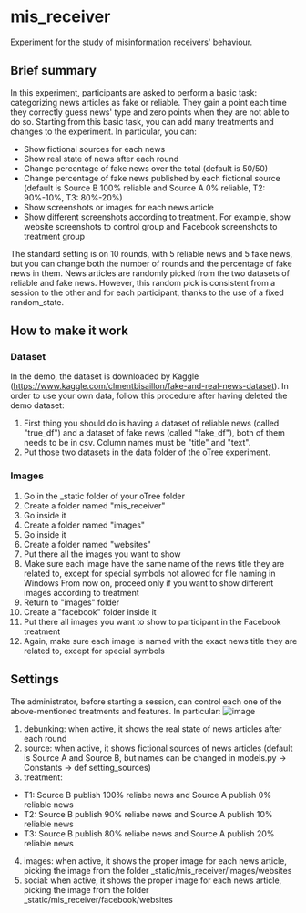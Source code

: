 # mis_receiver
Experiment for the study of misinformation receivers' behaviour.

## Brief summary
In this experiment, participants are asked to perform a basic task: categorizing news articles as fake or reliable. They gain a point each time they correctly guess news' type and zero points when they are not able to do so. Starting from this basic task, you can add many treatments and changes to the experiment. In particular, you can:

- Show fictional sources for each news
- Show real state of news after each round
- Change percentage of fake news over the total (default is 50/50)
- Change percentage of fake news published by each fictional source (default is Source B 100% reliable and Source A 0% reliable, T2: 90%-10%, T3: 80%-20%)
- Show screenshots or images for each news article
- Show different screenshots according to treatment. For example, show website screenshots to control group and Facebook screenshots to treatment group

The standard setting is on 10 rounds, with 5 reliable news and 5 fake news, but you can change both the number of rounds and the percentage of fake news in them. News articles are randomly picked from the two datasets of reliable and fake news. However, this random pick is consistent from a session to the other and for each participant, thanks to the use of a fixed random_state.

## How to make it work
### Dataset
In the demo, the dataset is downloaded by Kaggle (https://www.kaggle.com/clmentbisaillon/fake-and-real-news-dataset). In order to use your own data, follow this procedure after having deleted the demo dataset:
1. First thing you should do is having a dataset of reliable news (called "true_df") and a dataset of fake news (called "fake_df"), both of them needs to be in csv. Column names must be "title" and "text".
2. Put those two datasets in the data folder of the oTree experiment.

### Images
1. Go in the _static folder of your oTree folder
2. Create a folder named "mis_receiver"
3. Go inside it
4. Create a folder named "images"
5. Go inside it
6. Create a folder named "websites" 
7. Put there all the images you want to show
8. Make sure each image have the same name of the news title they are related to, except for special symbols not allowed for file naming in Windows
From now on, proceed only if you want to show different images according to treatment
9. Return to "images" folder
10. Create a "facebook" folder inside it
11. Put there all images you want to show to participant in the Facebook treatment
12. Again, make sure each image is named with the exact news title they are related to, except for special symbols

## Settings
The administrator, before starting a session, can control each one of the above-mentioned treatments and features.
In particular:
![image](https://user-images.githubusercontent.com/55483523/134367718-caf50986-5f79-4c07-9136-d2157025979c.png)
1. debunking: when active, it shows the real state of news articles after each round
2. source: when active, it shows fictional sources of news articles (default is Source A and Source B, but names can be changed in models.py -> Constants -> def setting_sources)
3. treatment: 
- T1: Source B publish 100% reliabe news and Source A publish 0% reliable news
- T2: Source B publish 90% reliabe news and Source A publish 10% reliable news
- T3: Source B publish 80% reliabe news and Source A publish 20% reliable news
4. images: when active, it shows the proper image for each news article, picking the image from the folder _static/mis_receiver/images/websites
5. social: when active, it shows the proper image for each news article, picking the image from the folder _static/mis_receiver/facebook/websites
